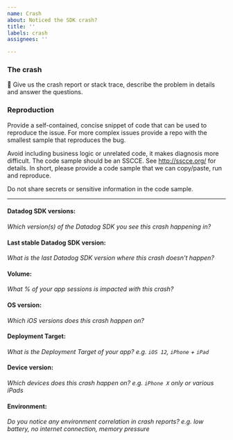 ```yaml
---
name: Crash
about: Noticed the SDK crash?
title: ''
labels: crash
assignees: ''

---
```


### The crash

📝 Give us the crash report or stack trace, describe the problem in details and answer the questions.

### Reproduction

Provide a self-contained, concise snippet of code that can be used to reproduce the issue.
For more complex issues provide a repo with the smallest sample that reproduces the bug.

Avoid including business logic or unrelated code, it makes diagnosis more difficult.
The code sample should be an SSCCE. See http://sscce.org/ for details. In short, please provide a code sample that we can copy/paste, run and reproduce.

Do not share secrets or sensitive information in the code sample.

---

#### Datadog SDK versions:

_Which version(s) of the Datadog SDK you see this crash happening in?_

#### Last stable Datadog SDK version:

_What is the last Datadog SDK version where this crash doesn't happen?_

#### Volume:

_What % of your app sessions is impacted with this crash?_

#### OS version:

_Which iOS versions does this crash happen on?_

#### Deployment Target:

_What is the Deployment Target of your app? e.g. `iOS 12`, `iPhone` + `iPad`_

#### Device version:

_Which devices does this crash happen on? e.g. `iPhone X` only or various iPads_

#### Environment:

_Do you notice any environment correlation in crash reports? e.g. low battery, no internet connection, memory pressure_
